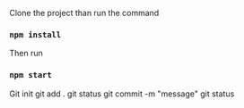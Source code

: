 Clone the project than run the command 

### `npm install`

Then run

### `npm start`

Git init
git add .
git status
git commit -m "message"
git status

